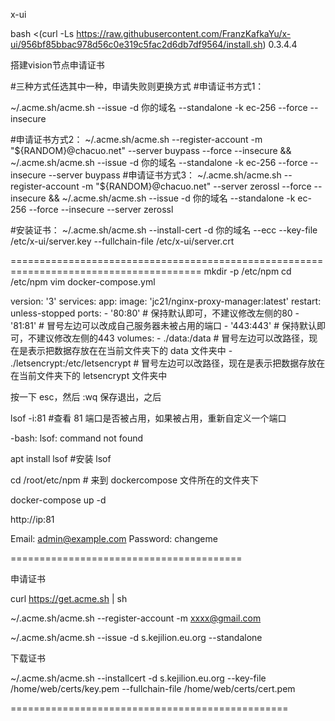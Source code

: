 x-ui

bash <(curl -Ls https://raw.githubusercontent.com/FranzKafkaYu/x-ui/956bf85bbac978d56c0e319c5fac2d6db7df9564/install.sh) 0.3.4.4

搭建vision节点申请证书

#三种方式任选其中一种，申请失败则更换方式
#申请证书方式1： 
  
  ~/.acme.sh/acme.sh  --issue -d 你的域名 --standalone -k ec-256 --force --insecure
  
#申请证书方式2： 
~/.acme.sh/acme.sh --register-account -m "${RANDOM}@chacuo.net" --server buypass --force --insecure && ~/.acme.sh/acme.sh  --issue -d 你的域名 --standalone -k ec-256 --force --insecure --server buypass
#申请证书方式3： 
~/.acme.sh/acme.sh --register-account -m "${RANDOM}@chacuo.net" --server zerossl --force --insecure && ~/.acme.sh/acme.sh  --issue -d 你的域名 --standalone -k ec-256 --force --insecure --server zerossl

#安装证书：
~/.acme.sh/acme.sh --install-cert -d 你的域名 --ecc --key-file /etc/x-ui/server.key --fullchain-file /etc/x-ui/server.crt


=======================================================================================
mkdir -p /etc/npm
cd /etc/npm
vim docker-compose.yml

version: '3'
services:
  app:
    image: 'jc21/nginx-proxy-manager:latest'
    restart: unless-stopped
    ports:
      - '80:80'  # 保持默认即可，不建议修改左侧的80
      - '81:81'  # 冒号左边可以改成自己服务器未被占用的端口
      - '443:443' # 保持默认即可，不建议修改左侧的443
    volumes:
      - ./data:/data # 冒号左边可以改路径，现在是表示把数据存放在在当前文件夹下的 data 文件夹中
      - ./letsencrypt:/etc/letsencrypt  # 冒号左边可以改路径，现在是表示把数据存放在在当前文件夹下的 letsencrypt 文件夹中



按一下 esc，然后 :wq 保存退出，之后

lsof -i:81  #查看 81 端口是否被占用，如果被占用，重新自定义一个端口

-bash: lsof: command not found


apt install lsof  #安装 lsof

cd /root/etc/npm   # 来到 dockercompose 文件所在的文件夹下

docker-compose up -d

http://ip:81

Email:    admin@example.com
Password: changeme

========================================

申请证书

curl https://get.acme.sh | sh

~/.acme.sh/acme.sh --register-account -m xxxx@gmail.com

~/.acme.sh/acme.sh --issue -d s.kejilion.eu.org --standalone



下载证书

~/.acme.sh/acme.sh --installcert -d s.kejilion.eu.org --key-file /home/web/certs/key.pem --fullchain-file /home/web/certs/cert.pem

================================================













